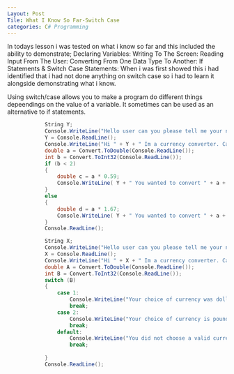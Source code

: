 ```yaml
---
Layout: Post
Tile: What I Know So Far-Switch Case
categories: C# Programming
---
```


In todays lesson i was tested on what i know so far and this included the ability to demonstrate;
Declaring Variables:
Writing To The Screen:
Reading Input From The User:
Converting From One Data Type To Another:
If Statements & Switch Case Statements:
When i was first showed this i had identified that i had not done anything on switch case so i had to learn it alongside demonstrating what i know.

Using switch/case allows you to make a program do different things depeendings on the value of a variable. It sometimes can be used as an alternative to if statements.

```csharp
            String Y;
            Console.WriteLine("Hello user can you please tell me your name?:");
            Y = Console.ReadLine();
            Console.WriteLine("Hi " + Y + " Im a currency converter. Can you please enter how much you want to convert from pound to dollars and vice versa.Please enter your currency as well 1 is for dollars and 2 is for pounds.");
            double a = Convert.ToDouble(Console.ReadLine());
            int b = Convert.ToInt32(Console.ReadLine());
            if (b < 2)
            {
                double c = a * 0.59;
                Console.WriteLine( Y + " You wanted to convert " + a + " dollars and that is " + c + " pounds.");
            }
            else
            {
                double d = a * 1.67;
                Console.WriteLine( Y + " You wanted to convert " + a + " pounds and that is " + d + " dollars.");
            }
            Console.ReadLine();

            String X;
            Console.WriteLine("Hello user can you please tell me your name?:");
            X = Console.ReadLine();
            Console.WriteLine("Hi " + X + " Im a currency converter. Can you please enter how much you want to convert from pound to dollars and vice versa.Please enter your currency as well 1 is for dollars and 2 is for pounds.");
            double A = Convert.ToDouble(Console.ReadLine());
            int B = Convert.ToInt32(Console.ReadLine());
            switch (B)
            {
                case 1:
                    Console.WriteLine("Your choice of currency was dollars and $" + A + " is £" + A*0.59 + ".");
                    break;
                case 2:
                    Console.WriteLine("Your choice of currency is pounds and £" + A + " is $" + A*1.67 + ".");
                    break;
                default:
                    Console.WriteLine("You did not choose a valid currency");
                    break;
                
            }
            Console.ReadLine();
```


